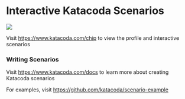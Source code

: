 # Interactive Katacoda Scenarios

[![](http://shields.katacoda.com/katacoda/chip/count.svg)](https://www.katacoda.com/chip "Get your profile on Katacoda.com")

Visit https://www.katacoda.com/chip to view the profile and interactive scenarios

### Writing Scenarios
Visit https://www.katacoda.com/docs to learn more about creating Katacoda scenarios

For examples, visit https://github.com/katacoda/scenario-example
